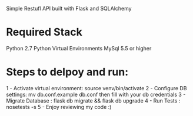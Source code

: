 Simple Restufl API built with Flask and SQLAlchemy

Required Stack
==============
Python 2.7
Python Virtual Environments
MySql 5.5 or higher


Steps to delpoy and run:
=======================

1 - Activate virtual environment: source venv/bin/activate
2 - Configure DB settings: mv db.conf.example db.conf then fill with your db credentials 
3 - Migrate Database : flask db migrate && flask db upgrade
4 - Run Tests : nosetests -s
5 - Enjoy reviewing my code :)
